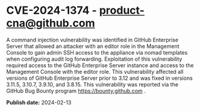 # CVE-2024-1374 - product-cna@github.com

A command injection vulnerability was identified in GitHub Enterprise Server that allowed an attacker with an editor role in the Management Console to gain admin SSH access to the appliance via nomad templates when configuring audit log forwarding. Exploitation of this vulnerability required access to the GitHub Enterprise Server instance and access to the Management Console with the editor role. This vulnerability affected all versions of GitHub Enterprise Server prior to 3.12 and was fixed in versions 3.11.5, 3.10.7, 3.9.10, and 3.8.15. This vulnerability was reported via the  GitHub Bug Bounty program https://bounty.github.com .


**Publish date:** 2024-02-13
